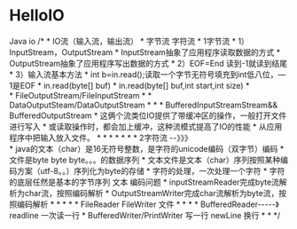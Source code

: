 # HelloIO
Java io 
/*
	 * IO流（输入流，输出流）
	 * 字节流 字符流
	 * 1字节流
	 * 1）InputStream，OutputStream
	 * InputStream抽象了应用程序读取数据的方式
	 * OutputStream抽象了应用程序写出数据的方式
	 * 2）EOF=End 读到-1就读到结尾
	 * 3）输入流基本方法
	 * int b=in.read();读取一个字节无符号填充到int低八位，—1是EOF
	 * in.read(byte[] buf)
	 * in.read(byte[] buf,int start,int size)
	 *  
	 * FileOutputStream/FileInputStream
	 * 
	 * DataOutputSteam/DataOutputStream
	 * 
	 * 
	 * BufferedInputStreamStream&& BufferedOutputStream
	 * 这俩个流类位IO提供了带缓冲区的操作，一般打开文件进行写入
	 * 或读取操作时，都会加上缓冲，这种流模式提高了IO的性能
	 * 从应用程序中把输入放入文件。
	 * 
	 * 
	 * 
	 * 
	 * 
	 * 
	 * 2字符流 --》》》                                        									
	 * java的文本（char）是16无符号整数，是字符的unicode编码（双字节）编码
	 * 文件是byte byte byte。。。的数据序列
	 * 文本文件是文本（char）序列按照某种编码方案（utf-8。。）序列化为byte的存储
	 * 字符的处理，一次处理一个字符
	 * 字符的底层任然是基本的字节序列     								  			文本 编码问题
	 * inputStreamReader完成byte流解析为char流，按照编码解析
	 * OutputStreamWriter完成char流解析为byte流，按照编码解析
	 * 
	 * 
	 * 
	 * 
	 * FileReader  FileWriter 											文件
	 * 
	 * 
	 * 
	 * BufferedReader-----》readline 一次读一行
	 * BufferedWriter/PrintWriter       写一行                       newLine 换行
	 * 
	 * 
	 */
